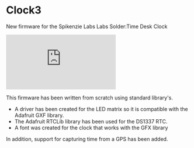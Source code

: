 # Clock3
New firmware for the Spikenzie Labs Labs Solder:Time Desk Clock

![Clock](https://www.spikenzielabs.com/Catalog/index.php?main_page=popup_image&pID=842)

This firmware has been written from scratch using standard library's.


- A driver has been created for the LED matrix so it is compatible with the Adafruit GXF library.
- The Adafruit RTCLib library has been used for the DS1337 RTC.
- A font was created for the clock that works with the GFX library

In addition, support for capturing time from a GPS has been added.